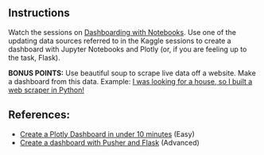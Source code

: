 
## Instructions

Watch the sessions on [Dashboarding with Notebooks](https://www.kaggle.com/rtatman/dashboarding-with-notebooks-day-1/notebook). Use one of the updating data sources referred to in the Kaggle sessions to create a dashboard with Jupyter Notebooks and Plotly (or, if you are feeling up to the task, Flask).

**BONUS POINTS:** Use beautiful soup to scrape live data off a website. Make a dashboard from this data.
Example: [I was looking for a house, so I built a web scraper in Python!](https://towardsdatascience.com/looking-for-a-house-build-a-web-scraper-to-help-you-5ab25badc83e)



## References:

- [Create a Plotly Dashboard in under 10 minutes](https://moderndata.plot.ly/create-a-plotly-dashboards-in-under-10-minutes/) (Easy)
- [Create a dashboard with Pusher and Flask](https://pusher.com/tutorials/live-dashboard-python) (Advanced)
